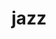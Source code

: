 ---
category: 4-letters
denotation: null
name: jazz
reference_link: https://www.etymonline.com/word/jazz
root_language: null
root_name: null
title: jazz
type: free
word_sums:
- respelling: jazz
  sum: 'Jazz + '
---